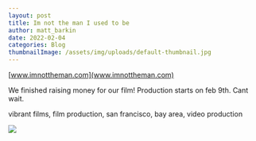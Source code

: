 ```yaml
---
layout: post
title: Im not the man I used to be
author: matt_barkin
date: 2022-02-04
categories: Blog
thumbnailImage: /assets/img/uploads/default-thumbnail.jpg
---
```

[www.imnottheman.com](www.imnottheman.com)

We finished raising money for our film! Production starts on feb 9th. Cant wait.





vibrant films, film production, san francisco, bay area, video production

![](https://media.istockphoto.com/photos/dinerat-night-picture-id172211868?k=20&m=172211868&s=612x612&w=0&h=KP1erebCH3DAhzp_6fWYZm0RFzCcTghPbXkaYExRwe0=)